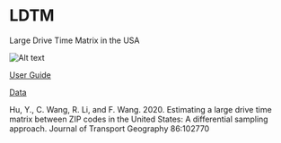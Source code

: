 # LDTM
Large Drive Time Matrix in the USA

![Alt text](https://geowcz.github.io/images/JTG_Figure_low_res.jpg)

[User Guide](https://drive.google.com/file/d/1NACL982nyXbbTdYNl_GonUUMwdsELNUm/view?usp=share_link)

[Data](https://drive.google.com/file/d/1G8ctgtIyT7B8ocy501R5EHpz532ZYfMh/view?usp=share_link)

Hu, Y., C. Wang, R. Li, and F. Wang. 2020. Estimating a large drive time matrix between ZIP codes in the United States: A differential sampling approach. Journal of Transport Geography 86:102770
